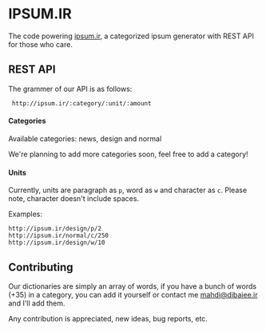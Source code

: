 # IPSUM.IR

The code powering [ipsum.ir](http://ipsum.ir), a categorized ipsum generator with REST API for those who care.

## REST API

The grammer of our API is as follows:

     http://ipsum.ir/:category/:unit/:amount

#### Categories

Available categories: news, design and normal

We're planning to add more categories soon, feel free to add a category!

#### Units

Currently, units are paragraph as `p`, word as `w` and character as `c`. Please note, character doesn't include spaces.

Examples:

    http://ipsum.ir/design/p/2
    http://ipsum.ir/normal/c/250
    http://ipsum.ir/design/w/10


## Contributing

Our dictionaries are simply an array of words, if you have a bunch of words (+35) in a category, you can add it yourself or contact me [mahdi@dibaiee.ir](mailto:mahdi@dibaiee.ir) and I'll add them.

Any contribution is appreciated, new ideas, bug reports, etc.
